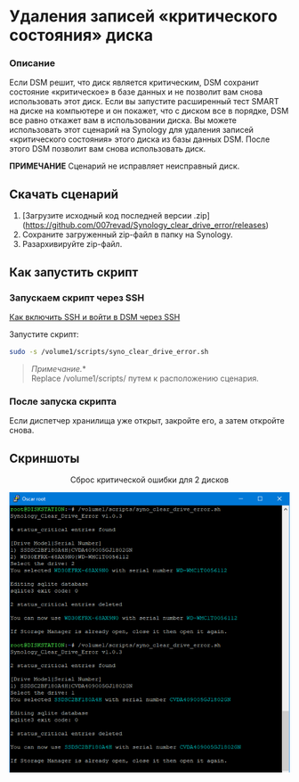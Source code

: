 # Удаления записей «критического состояния» диска


### Описание

Если DSM решит, что диск является критическим, DSM сохранит состояние «критическое» в базе данных и не позволит вам снова использовать этот диск. Если вы запустите расширенный тест SMART на диске на компьютере и он покажет, что с диском все в порядке, DSM все равно откажет вам в использовании диска. Вы можете использовать этот сценарий на Synology для удаления записей «критического состояния» этого диска из базы данных DSM. После этого DSM позволит вам снова использовать диск.

**ПРИМЕЧАНИЕ** Сценарий не исправляет неисправный диск.

## Скачать сценарий

1. [Загрузите исходный код последней версии .zip] (https://github.com/007revad/Synology_clear_drive_error/releases)
2. Сохраните загруженный zip-файл в папку на Synology.
3. Разархивируйте zip-файл.

## Как запустить скрипт

### Запускаем скрипт через SSH

[Как включить SSH и войти в DSM через SSH](https://kb.synology.com/en-global/DSM/tutorial/How_to_login_to_DSM_with_root_permission_via_SSH_Telnet)

Запустите скрипт:

```bash
sudo -s /volume1/scripts/syno_clear_drive_error.sh
```

> *Примечание.** <br>
> Replace /volume1/scripts/ путем к расположению сценария.

### После запуска скрипта

Если диспетчер хранилища уже открыт, закройте его, а затем откройте снова.

## Скриншоты

<p align="center">Сброс критической ошибки для 2 дисков</p>
<p align="center"><img src="/images/script-4.png"></p>

